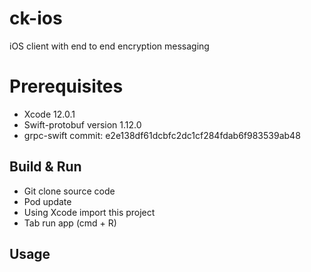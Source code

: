 # ck-ios
iOS client with end to end encryption messaging

# Prerequisites
* Xcode 12.0.1
* Swift-protobuf version 1.12.0
* grpc-swift commit: e2e138df61dcbfc2dc1cf284fdab6f983539ab48

## Build & Run

* Git clone source code
* Pod update 
* Using Xcode import this project
* Tab run app (cmd + R)

## Usage
